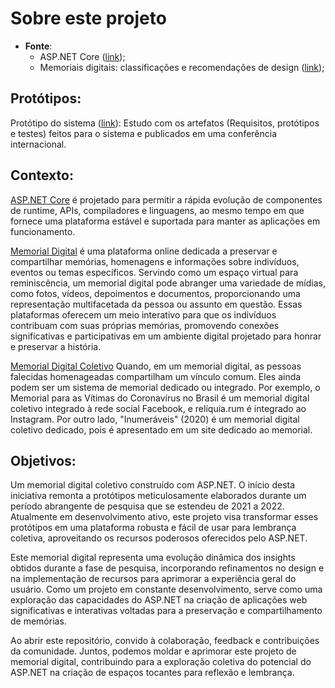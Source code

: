 # Sobre este projeto

- **Fonte**:
  - ASP.NET Core ([link](https://dotnet.microsoft.com/apps/aspnet));
  - Memoriais digitais: classificações e recomendações de design ([link](https://sol.sbc.org.br/journals/index.php/jis/article/view/2567));

## **Protótipos:**
Protótipo do sistema ([link](https://dl.acm.org/doi/10.1145/3658271.3658301)): Estudo com os artefatos (Requisitos, protótipos e testes) feitos para o sistema e publicados em uma conferência internacional.

## **Contexto:**
[ASP.NET Core](https://dotnet.microsoft.com/apps/aspnet) é projetado para permitir a rápida evolução de componentes de runtime, APIs, compiladores e linguagens, ao mesmo tempo em que fornece uma plataforma estável e suportada para manter as aplicações em funcionamento.

[Memorial Digital](https://sol.sbc.org.br/journals/index.php/jis/article/view/2567) é uma plataforma online dedicada a preservar e compartilhar memórias, homenagens e informações sobre indivíduos, eventos ou temas específicos. Servindo como um espaço virtual para reminiscência, um memorial digital pode abranger uma variedade de mídias, como fotos, vídeos, depoimentos e documentos, proporcionando uma representação multifacetada da pessoa ou assunto em questão. Essas plataformas oferecem um meio interativo para que os indivíduos contribuam com suas próprias memórias, promovendo conexões significativas e participativas em um ambiente digital projetado para honrar e preservar a história.

[Memorial Digital Coletivo](https://sol.sbc.org.br/journals/index.php/jis/article/view/2567) Quando, em um memorial digital, as pessoas falecidas homenageadas compartilham um vínculo comum. Eles ainda podem ser um sistema de memorial dedicado ou integrado. Por exemplo, o Memorial para as Vítimas do Coronavírus no Brasil é um memorial digital coletivo integrado à rede social Facebook, e relíquia.rum é integrado ao Instagram. Por outro lado, "Inumeráveis" (2020) é um memorial digital coletivo dedicado, pois é apresentado em um site dedicado ao memorial.

## **Objetivos:**
Um memorial digital coletivo construído com ASP.NET. O início desta iniciativa remonta a protótipos meticulosamente elaborados durante um período abrangente de pesquisa que se estendeu de 2021 a 2022. Atualmente em desenvolvimento ativo, este projeto visa transformar esses protótipos em uma plataforma robusta e fácil de usar para lembrança coletiva, aproveitando os recursos poderosos oferecidos pelo ASP.NET.

Este memorial digital representa uma evolução dinâmica dos insights obtidos durante a fase de pesquisa, incorporando refinamentos no design e na implementação de recursos para aprimorar a experiência geral do usuário. Como um projeto em constante desenvolvimento, serve como uma exploração das capacidades do ASP.NET na criação de aplicações web significativas e interativas voltadas para a preservação e compartilhamento de memórias.

Ao abrir este repositório, convido à colaboração, feedback e contribuições da comunidade. Juntos, podemos moldar e aprimorar este projeto de memorial digital, contribuindo para a exploração coletiva do potencial do ASP.NET na criação de espaços tocantes para reflexão e lembrança.
